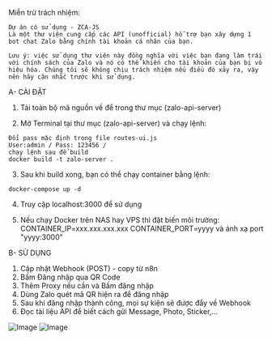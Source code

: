 Miễn trừ trách nhiệm:
```text
Dự án có sử dụng - ZCA-JS
Là một thư viện cung cấp các API (unofficial) hỗ trợ bạn xây dựng 1 bot chat Zalo bằng chính tài khoản cá nhân của bạn.

Lưu ý: việc sử dụng thư viện này đồng nghĩa với việc bạn đang làm trái với chính sách của Zalo và nó có thể khiến cho tài khoản của bạn bị vô hiệu hóa. Chúng tôi sẽ không chịu trách nhiệm nếu điều đó xảy ra, vậy nên hãy cân nhắc trước khi sử dụng.
```

A- CÀI ĐẶT

1. Tải toàn bộ mã nguồn về để trong thư mục (zalo-api-server)

2. Mở Terminal tại thư mục (zalo-api-server) và chạy lệnh:
```CLI
Đổi pass mặc định trong file routes-ui.js
User:admin / Pass: 123456 / 
chạy lệnh sau để build
docker build -t zalo-server .
```
3. Sau khi build xong, bạn có thể chạy container bằng lệnh:
```CLI
docker-compose up -d
```
4. Truy cập localhost:3000 để sử dụng

5. Nếu chạy Docker trên NAS hay VPS thì đặt biến môi trường:
CONTAINER_IP=xxx.xxx.xxx.xxx
CONTAINER_PORT=yyyy
và ánh xạ port "yyyy:3000"


B- SỬ DỤNG

1. Cập nhật Webhook (POST) - copy từ n8n
2. Bấm Đăng nhập qua QR Code
3. Thêm Proxy nếu cần và Bấm đăng nhập
4. Dùng Zalo quét mã QR hiện ra để đăng nhập
5. Sau khi đăng nhập thành công, mọi sự kiện sẽ được đẩy về Webhook
6. Đọc tài liệu API để biết cách gửi Message, Photo, Sticker,...

![Image](https://github.com/user-attachments/assets/ab3eb30e-681a-4c7f-a199-148f62b5eae9)
![Image](https://github.com/user-attachments/assets/f448ae38-c17a-4263-b121-e878b922309e)
